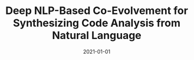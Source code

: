 ---
title: "Deep NLP-Based Co-Evolvement for Synthesizing Code Analysis from Natural Language"
collection: publications
date: 2021-01-01
venue: 'The ACM SIGPLAN 2021 International Conference on Compiler Construction (<b>CC&apos;21</b>)'
paperurl: 'http://guanh01.github.io/files/2021cc.pdf'
authors: 'Zifan Nan, Hui Guan, Xipeng Shen, and Chunhua Liao'
---